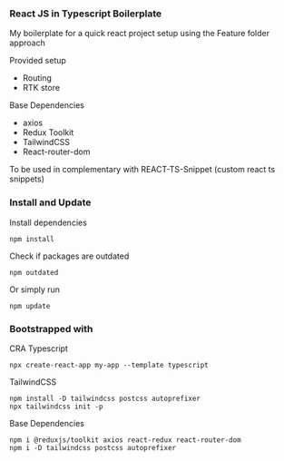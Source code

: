 ### React JS in Typescript Boilerplate

My boilerplate for a quick react project setup using the Feature folder approach

Provided setup

- Routing
- RTK store

Base Dependencies

- axios
- Redux Toolkit
- TailwindCSS
- React-router-dom

To be used in complementary with REACT-TS-Snippet (custom react ts snippets)

### Install and Update

Install dependencies

```
npm install
```

Check if packages are outdated

```
npm outdated
```

Or simply run

```
npm update
```

### Bootstrapped with

CRA Typescript

```
npx create-react-app my-app --template typescript
```

TailwindCSS

```
npm install -D tailwindcss postcss autoprefixer
npx tailwindcss init -p
```

Base Dependencies

```
npm i @reduxjs/toolkit axios react-redux react-router-dom
npm i -D tailwindcss postcss autoprefixer
```
